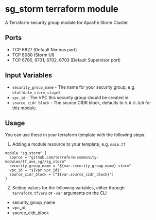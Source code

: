 sg_storm terraform module
==============================

A Terraform security group module for Apache Storm Cluster


Ports
-----
- TCP 6627 (Default Nimbus port)
- TCP 8080 (Storm UI)
- TCP 6700, 6701, 6702, 6703 (Default Supervisor port)

Input Variables
---------------

- `security_group_name` - The name for your security group, e.g. `bluffdale_storm_stage1`
- `vpc_id` - The VPC this security group should be created in.
- `source_cidr_block` - The source CIDR block, defaults to `0.0.0.0/0`
   for this module.

Usage
-----

You can use these in your terraform template with the following steps.

1. Adding a module resource to your template, e.g. `main.tf`

```
module "sg_storm" {
  source = "github.com/terraform-community-modules/tf_aws_sg//sg_storm"
  security_group_name = "${var.security_group_name}-storm"
  vpc_id = "${var.vpc_id}"
  source_cidr_block = ["${var.source_cidr_block}"]
}
```

2. Setting values for the following variables, either through `terraform.tfvars` or `-var` arguments on the CLI

- security_group_name
- vpc_id
- source_cidr_block
